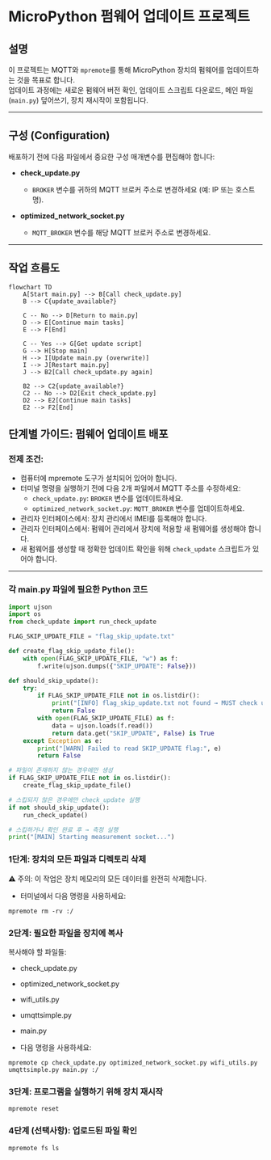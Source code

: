 # MicroPython 펌웨어 업데이트 프로젝트

## 설명

이 프로젝트는 MQTT와 `mpremote`를 통해 MicroPython 장치의 펌웨어를 업데이트하는 것을 목표로 합니다.  
업데이트 과정에는 새로운 펌웨어 버전 확인, 업데이트 스크립트 다운로드, 메인 파일(`main.py`) 덮어쓰기, 장치 재시작이 포함됩니다.

---

## 구성 (Configuration)

배포하기 전에 다음 파일에서 중요한 구성 매개변수를 편집해야 합니다:

- **check_update.py**  
  - `BROKER` 변수를 귀하의 MQTT 브로커 주소로 변경하세요 (예: IP 또는 호스트명).

- **optimized_network_socket.py**  
  - `MQTT_BROKER` 변수를 해당 MQTT 브로커 주소로 변경하세요.

---

## 작업 흐름도

```mermaid
flowchart TD
    A[Start main.py] --> B[Call check_update.py]
    B --> C{update_available?}
    
    C -- No --> D[Return to main.py]
    D --> E[Continue main tasks]
    E --> F[End]

    C -- Yes --> G[Get update script]
    G --> H[Stop main]
    H --> I[Update main.py (overwrite)]
    I --> J[Restart main.py]
    J --> B2[Call check_update.py again]

    B2 --> C2{update_available?}
    C2 -- No --> D2[Exit check_update.py]
    D2 --> E2[Continue main tasks]
    E2 --> F2[End]
```

## 단계별 가이드: 펌웨어 업데이트 배포

### 전제 조건:
- 컴퓨터에 mpremote 도구가 설치되어 있어야 합니다.
- 터미널 명령을 실행하기 전에 다음 2개 파일에서 MQTT 주소를 수정하세요:
    - `check_update.py`: `BROKER` 변수를 업데이트하세요.
    - `optimized_network_socket.py`: `MQTT_BROKER` 변수를 업데이트하세요.
- 관리자 인터페이스에서: 장치 관리에서 IMEI를 등록해야 합니다.
- 관리자 인터페이스에서: 펌웨어 관리에서 장치에 적용할 새 펌웨어를 생성해야 합니다.
- 새 펌웨어를 생성할 때 정확한 업데이트 확인을 위해 `check_update` 스크립트가 있어야 합니다.

---

### 각 main.py 파일에 필요한 Python 코드

```python
import ujson
import os
from check_update import run_check_update

FLAG_SKIP_UPDATE_FILE = "flag_skip_update.txt"

def create_flag_skip_update_file():
    with open(FLAG_SKIP_UPDATE_FILE, "w") as f:
        f.write(ujson.dumps({"SKIP_UPDATE": False}))

def should_skip_update():
    try:
        if FLAG_SKIP_UPDATE_FILE not in os.listdir():
            print("[INFO] flag_skip_update.txt not found → MUST check update")
            return False
        with open(FLAG_SKIP_UPDATE_FILE) as f:
            data = ujson.loads(f.read())
            return data.get("SKIP_UPDATE", False) is True
    except Exception as e:
        print("[WARN] Failed to read SKIP_UPDATE flag:", e)
        return False

# 파일이 존재하지 않는 경우에만 생성
if FLAG_SKIP_UPDATE_FILE not in os.listdir():
    create_flag_skip_update_file()

# 스킵되지 않은 경우에만 check_update 실행
if not should_skip_update():
    run_check_update()

# 스킵하거나 확인 완료 후 → 측정 실행
print("[MAIN] Starting measurement socket...")
```

### 1단계: 장치의 모든 파일과 디렉토리 삭제
⚠️ 주의: 이 작업은 장치 메모리의 모든 데이터를 완전히 삭제합니다.

- 터미널에서 다음 명령을 사용하세요:
```
mpremote rm -rv :/
```

### 2단계: 필요한 파일을 장치에 복사
복사해야 할 파일들:
- check_update.py
- optimized_network_socket.py
- wifi_utils.py
- umqttsimple.py
- main.py

- 다음 명령을 사용하세요:
```
mpremote cp check_update.py optimized_network_socket.py wifi_utils.py umqttsimple.py main.py :/
```

### 3단계: 프로그램을 실행하기 위해 장치 재시작
```
mpremote reset
```

### 4단계 (선택사항): 업로드된 파일 확인
```
mpremote fs ls
```

